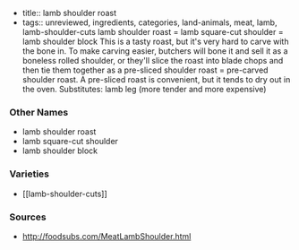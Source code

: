 - title:: lamb shoulder roast
- tags:: unreviewed, ingredients, categories, land-animals, meat, lamb, lamb-shoulder-cuts
lamb shoulder roast = lamb square-cut shoulder = lamb shoulder block This is a tasty roast, but it's very hard to carve with the bone in. To make carving easier, butchers will bone it and sell it as a boneless rolled shoulder, or they'll slice the roast into blade chops and then tie them together as a pre-sliced shoulder roast = pre-carved shoulder roast. A pre-sliced roast is convenient, but it tends to dry out in the oven. Substitutes: lamb leg (more tender and more expensive)

### Other Names

* lamb shoulder roast
* lamb square-cut shoulder
* lamb shoulder block

### Varieties

* [[lamb-shoulder-cuts]]

### Sources
* http://foodsubs.com/MeatLambShoulder.html
